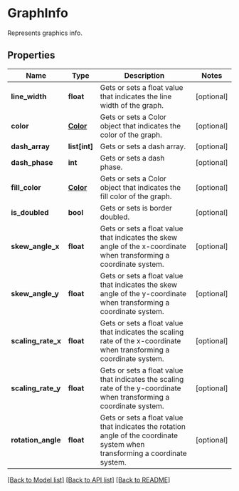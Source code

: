 ﻿# GraphInfo
Represents graphics info.

## Properties
Name | Type | Description | Notes
------------ | ------------- | ------------- | -------------
**line_width** | **float** | Gets or sets a float value that indicates the line width of the graph. | [optional] 
**color** | [**Color**](Color.md) | Gets or sets a Color object that indicates the color of the graph. | [optional] 
**dash_array** | **list[int]** | Gets or sets a dash array. | [optional] 
**dash_phase** | **int** | Gets or sets a dash phase. | [optional] 
**fill_color** | [**Color**](Color.md) | Gets or sets a Color object that indicates the fill color of the graph. | [optional] 
**is_doubled** | **bool** | Gets or sets is border doubled. | [optional] 
**skew_angle_x** | **float** | Gets or sets a float value that indicates the skew angle of the x-coordinate when transforming a coordinate system. | [optional] 
**skew_angle_y** | **float** | Gets or sets a float value that indicates the skew angle of the y-coordinate when transforming a coordinate system. | [optional] 
**scaling_rate_x** | **float** | Gets or sets a float value that indicates the scaling rate of the x-coordinate when transforming a coordinate system. | [optional] 
**scaling_rate_y** | **float** | Gets or sets a float value that indicates the scaling rate of the y-coordinate when transforming a coordinate system. | [optional] 
**rotation_angle** | **float** | Gets or sets a float value that indicates the rotation angle of the coordinate system  when transforming a coordinate system. | [optional] 

[[Back to Model list]](../README.md#documentation-for-models) [[Back to API list]](../README.md#documentation-for-api-endpoints) [[Back to README]](../README.md)


